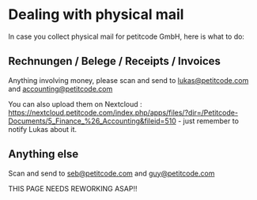 <!-- TITLE: Dealing With Physical Mail -->
<!-- SUBTITLE: A quick summary of Dealing With Physical Mail -->

# Dealing with physical mail
In case you collect physical mail for petitcode GmbH, here is what to do:


## Rechnungen / Belege / Receipts / Invoices

Anything involving money, please scan and send to lukas@petitcode.com and accounting@petitcode.com

You can also upload them on Nextcloud : https://nextcloud.petitcode.com/index.php/apps/files/?dir=/Petitcode-Documents/5_Finance_%26_Accounting&fileid=510 - just remember to notify Lukas about it.


## Anything else

Scan and send to seb@petitcode.com and guy@petitcode.com

THIS PAGE NEEDS REWORKING ASAP!!
